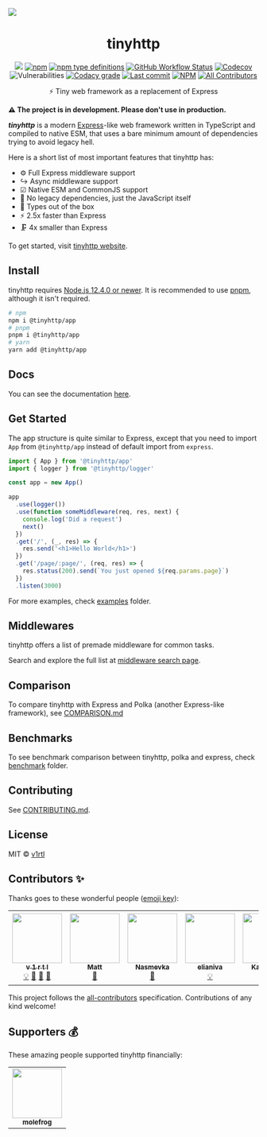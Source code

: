 ![](https://tinyhttp.v1rtl.site/cover.jpg)

<div align="center">
<h1>tinyhttp</h1>

[![](https://img.shields.io/badge/website-visit-hotpink?style=flat-square)][site-url] [![npm](https://img.shields.io/npm/dt/@tinyhttp/app?style=flat-square)][npm-url] [![npm type definitions](https://img.shields.io/npm/types/@tinyhttp/app?style=flat-square)][npm-url] [![GitHub Workflow Status](https://img.shields.io/github/workflow/status/talentlessguy/tinyhttp/CI?style=flat-square)][github-actions]
[![Codecov](https://img.shields.io/codecov/c/gh/talentlessguy/tinyhttp?style=flat-square)][codecov]
![Vulnerabilities](https://img.shields.io/snyk/vulnerabilities/npm/body-parsec.svg?style=flat-square) [![Codacy grade](https://img.shields.io/codacy/grade/239a8cc7bca24042940f018a1ccec72f?style=flat-square)][codacy-url]
[![Last commit](https://img.shields.io/github/last-commit/talentlessguy/tinyhttp.svg?style=flat-square)][gh-url] [![NPM](https://img.shields.io/npm/l/@tinyhttp/app?style=flat-square)][license] [![All Contributors](https://img.shields.io/badge/all_contributors-6-orange.svg?style=flat-square)](#contributors-)

<p>⚡ Tiny web framework as a replacement of Express</p>

</div>

**⚠ The project is in development. Please don't use in production.**

_**tinyhttp**_ is a modern [Express](https://expressjs.com/)-like web framework written in TypeScript and compiled to native ESM, that uses a bare minimum amount of dependencies trying to avoid legacy hell.

Here is a short list of most important features that tinyhttp has:

- ⚙ Full Express middleware support
- ↪ Async middleware support
- ☑ Native ESM and CommonJS support
- 🚀 No legacy dependencies, just the JavaScript itself
- 🔨 Types out of the box
- ⚡ 2.5x faster than Express
- 🗜 4x smaller than Express

To get started, visit [tinyhttp website](https://tinyhttp.v1rtl.site).

## Install

tinyhttp requires [Node.js 12.4.0 or newer](https://node.green/#ES2019). It is recommended to use [pnpm](https://pnpm.js.org/), although it isn't required.

```sh
# npm
npm i @tinyhttp/app
# pnpm
pnpm i @tinyhttp/app
# yarn
yarn add @tinyhttp/app
```

## Docs

You can see the documentation [here](https://tinyhttp.v1rtl.site/docs).

## Get Started

The app structure is quite similar to Express, except that you need to import `App` from `@tinyhttp/app` instead of default import from `express`.

```ts
import { App } from '@tinyhttp/app'
import { logger } from '@tinyhttp/logger'

const app = new App()

app
  .use(logger())
  .use(function someMiddleware(req, res, next) {
    console.log('Did a request')
    next()
  })
  .get('/', (_, res) => {
    res.send('<h1>Hello World</h1>')
  })
  .get('/page/:page/', (req, res) => {
    res.status(200).send(`You just opened ${req.params.page}`)
  })
  .listen(3000)
```

For more examples, check [examples](examples) folder.

## Middlewares

tinyhttp offers a list of premade middleware for common tasks.

Search and explore the full list at [middleware search page](https://tinyhttp.v1rtl.site/mw).

## Comparison

To compare tinyhttp with Express and Polka (another Express-like framework), see [COMPARISON.md](COMPARISON.md)

## Benchmarks

To see benchmark comparison between tinyhttp, polka and express, check [benchmark](benchmark) folder.

## Contributing

See [CONTRIBUTING.md](CONTRIBUTING.md).

## License

MIT © [v1rtl](https://v1rtl.site)

## Contributors ✨

Thanks goes to these wonderful people ([emoji key](https://allcontributors.org/docs/en/emoji-key)):

<!-- ALL-CONTRIBUTORS-LIST:START - Do not remove or modify this section -->
<!-- prettier-ignore-start -->
<!-- markdownlint-disable -->
<table>
  <tr>
  <td align="center"><a href="https://v1rtl.site"><img src="https://avatars0.githubusercontent.com/u/35937217?v=4" width="100px;" alt=""/><br /><sub><b>v 1 r t l</b></sub></a><br /><a href="#example-talentlessguy" title="Examples">💡</a> <a href="#plugin-talentlessguy" title="Plugin/utility libraries">🔌</a> <a href="#projectManagement-talentlessguy" title="Project Management">📆</a> <a href="#maintenance-talentlessguy" title="Maintenance">🚧</a></td>
    <td align="center"><a href="https://brailor.me/"><img src="https://avatars3.githubusercontent.com/u/17928339?v=4" width="100px;" alt=""/><br /><sub><b>Matt</b></sub></a><br /><a href="#plugin-BRA1L0R" title="Plugin/utility libraries">🔌</a></td>
    <td align="center"><a href="https://github.com/Betelgeuse1"><img src="https://avatars1.githubusercontent.com/u/45435407?v=4" width="100px;" alt=""/><br /><sub><b>Nasmevka</b></sub></a><br /><a href="https://github.com/talentlessguy/tinyhttp/commits?author=Betelgeuse1" title="Documentation">📖</a></td>
    <td align="center"><a href="http://elianiva.github.io"><img src="https://avatars0.githubusercontent.com/u/51877647?v=4" width="100px;" alt=""/><br /><sub><b>elianiva</b></sub></a><br /><a href="#example-elianiva" title="Examples">💡</a></td>
    <td align="center"><a href="https://nitropage.com"><img src="https://avatars0.githubusercontent.com/u/4012401?v=4" width="100px;" alt=""/><br /><sub><b>Katja Lutz</b></sub></a><br /><a href="#example-katywings" title="Examples">💡</a></td>
    <td align="center"><a href="https://github.com/Arnovsky"><img src="https://avatars1.githubusercontent.com/u/7084871?v=4" width="100px;" alt=""/><br /><sub><b>Arnovsky</b></sub></a><br /><a href="#plugin-Arnovsky" title="Plugin/utility libraries">🔌</a> <a href="https://github.com/talentlessguy/tinyhttp/commits?author=Arnovsky" title="Code">💻</a></td>
  </tr>
</table>

<!-- markdownlint-enable -->
<!-- prettier-ignore-end -->

<!-- ALL-CONTRIBUTORS-LIST:END -->

This project follows the [all-contributors](https://github.com/all-contributors/all-contributors) specification. Contributions of any kind welcome!

## Supporters 💰

These amazing people supported tinyhttp financially:

<!-- prettier-ignore-start -->
<!-- markdownlint-disable -->
<table>
  <tr>
    <td align="center"><a href="https://molefrog.com/"><img src="https://avatars3.githubusercontent.com/u/671276?v=4" width="100px;" alt=""/><br /><sub><b>molefrog</b></sub></td>
  </tr>
</table>
<!-- markdownlint-enable -->
<!-- prettier-ignore-end -->

[site-url]: https://tinyhttp.v1rtl.site
[npm-url]: https://npmjs.com/package/@tinyhttp/app
[codecov]: https://codecov.io/gh/talentlessguy/tinyhttp
[github-actions]: https://github.com/talentlessguy/tinyhttp/actions
[license]: https://github.com/talentlessguy/tinyhttp/blob/master/LICENSE
[gh-url]: https://github.com/talentlessguy/tinyhttp
[codacy-url]: https://www.codacy.com/manual/talentlessguy/tinyhttp
